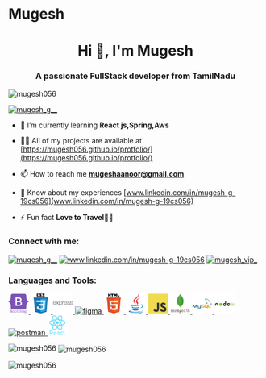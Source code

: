 # Mugesh


<h1 align="center">Hi 👋, I'm Mugesh</h1>
<h3 align="center">A passionate FullStack developer from TamilNadu</h3>

<p align="left"> <img src="https://komarev.com/ghpvc/?username=mugesh056&label=Profile%20views&color=0e75b6&style=flat" alt="mugesh056" /> </p>

<p align="left"> <a href="https://twitter.com/mugesh_g__" target="blank"><img src="https://img.shields.io/twitter/follow/mugesh_g__?logo=twitter&style=for-the-badge" alt="mugesh_g__" /></a> </p>

- 🌱 I’m currently learning **React js,Spring,Aws**

- 👨‍💻 All of my projects are available at [https://mugesh056.github.io/protfolio/](https://mugesh056.github.io/protfolio/)

- 📫 How to reach me **mugeshaanoor@gmail.com**

- 📄 Know about my experiences [www.linkedin.com/in/mugesh-g-19cs056](www.linkedin.com/in/mugesh-g-19cs056)

- ⚡ Fun fact **Love to Travel🚣‍♀️**

<h3 align="left">Connect with me:</h3>
<p align="left">
<a href="https://twitter.com/mugesh_g__" target="blank"><img align="center" src="https://raw.githubusercontent.com/rahuldkjain/github-profile-readme-generator/master/src/images/icons/Social/twitter.svg" alt="mugesh_g__" height="30" width="40" /></a>
<a href="https://linkedin.com/in/www.linkedin.com/in/mugesh-g-19cs056" target="blank"><img align="center" src="https://raw.githubusercontent.com/rahuldkjain/github-profile-readme-generator/master/src/images/icons/Social/linked-in-alt.svg" alt="www.linkedin.com/in/mugesh-g-19cs056" height="30" width="40" /></a>
<a href="https://instagram.com/mugesh_vip_" target="blank"><img align="center" src="https://raw.githubusercontent.com/rahuldkjain/github-profile-readme-generator/master/src/images/icons/Social/instagram.svg" alt="mugesh_vip_" height="30" width="40" /></a>
</p>

<h3 align="left">Languages and Tools:</h3>
<p align="left"> <a href="https://getbootstrap.com" target="_blank" rel="noreferrer"> <img src="https://raw.githubusercontent.com/devicons/devicon/master/icons/bootstrap/bootstrap-plain-wordmark.svg" alt="bootstrap" width="40" height="40"/> </a> <a href="https://www.w3schools.com/css/" target="_blank" rel="noreferrer"> <img src="https://raw.githubusercontent.com/devicons/devicon/master/icons/css3/css3-original-wordmark.svg" alt="css3" width="40" height="40"/> </a> <a href="https://expressjs.com" target="_blank" rel="noreferrer"> <img src="https://raw.githubusercontent.com/devicons/devicon/master/icons/express/express-original-wordmark.svg" alt="express" width="40" height="40"/> </a> <a href="https://www.figma.com/" target="_blank" rel="noreferrer"> <img src="https://www.vectorlogo.zone/logos/figma/figma-icon.svg" alt="figma" width="40" height="40"/> </a> <a href="https://www.w3.org/html/" target="_blank" rel="noreferrer"> <img src="https://raw.githubusercontent.com/devicons/devicon/master/icons/html5/html5-original-wordmark.svg" alt="html5" width="40" height="40"/> </a> <a href="https://www.java.com" target="_blank" rel="noreferrer"> <img src="https://raw.githubusercontent.com/devicons/devicon/master/icons/java/java-original.svg" alt="java" width="40" height="40"/> </a> <a href="https://developer.mozilla.org/en-US/docs/Web/JavaScript" target="_blank" rel="noreferrer"> <img src="https://raw.githubusercontent.com/devicons/devicon/master/icons/javascript/javascript-original.svg" alt="javascript" width="40" height="40"/> </a> <a href="https://www.mongodb.com/" target="_blank" rel="noreferrer"> <img src="https://raw.githubusercontent.com/devicons/devicon/master/icons/mongodb/mongodb-original-wordmark.svg" alt="mongodb" width="40" height="40"/> </a> <a href="https://www.mysql.com/" target="_blank" rel="noreferrer"> <img src="https://raw.githubusercontent.com/devicons/devicon/master/icons/mysql/mysql-original-wordmark.svg" alt="mysql" width="40" height="40"/> </a> <a href="https://nodejs.org" target="_blank" rel="noreferrer"> <img src="https://raw.githubusercontent.com/devicons/devicon/master/icons/nodejs/nodejs-original-wordmark.svg" alt="nodejs" width="40" height="40"/> </a> <a href="https://postman.com" target="_blank" rel="noreferrer"> <img src="https://www.vectorlogo.zone/logos/getpostman/getpostman-icon.svg" alt="postman" width="40" height="40"/> </a> <a href="https://reactjs.org/" target="_blank" rel="noreferrer"> <img src="https://raw.githubusercontent.com/devicons/devicon/master/icons/react/react-original-wordmark.svg" alt="react" width="40" height="40"/> </a> </p>

<p><img align="left" src="https://github-readme-stats.vercel.app/api/top-langs?username=mugesh056&show_icons=true&locale=en&layout=compact" alt="mugesh056" /></p>

<p>&nbsp;<img align="center" src="https://github-readme-stats.vercel.app/api?username=mugesh056&show_icons=true&locale=en" alt="mugesh056" /></p>

<p><img align="center" src="https://github-readme-streak-stats.herokuapp.com/?user=mugesh056&" alt="mugesh056" /></p>
